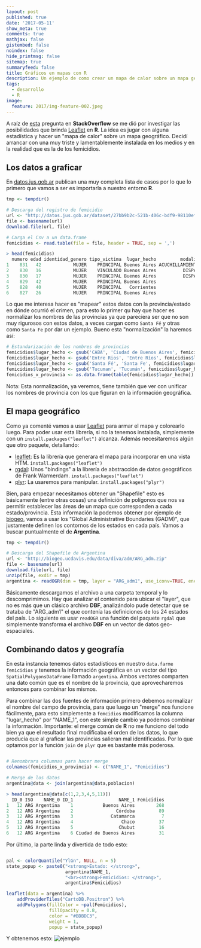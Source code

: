 ```yaml
---
layout: post
published: true
date: '2017-05-11'
show_meta: true
comments: true
mathjax: false
gistembed: false
noindex: false
hide_printmsg: false
sitemap: true
summaryfeed: false
title: Gráficos en mapas con R
description: Un ejemplo de como crear un mapa de calor sobre un mapa geografico
tags:
  - desarrollo
  - R
image:
  feature: 2017/img-feature-002.jpeg
---
```



A raíz de
[esta](https://es.stackoverflow.com/questions/69171/c%C3%B3mo-colorear-los-municipios-de-un-estado-de-la-rep%C3%BAblica-mexicana-usando-el-paq)
pregunta en **StackOverflow** se me dió por investigar las posibilidades que
brinda [Leaflet](http://leafletjs.com/) en **R**. La idea es jugar con alguna
estadística y hacer un "mapa de calor" sobre un mapa geográfico. Decidí
arrancar con una muy triste y lamentablemente  instalada en los medios y en la
realidad que es la de los femicidios. 

## Los datos a graficar

En [datos.jus.gob.ar](http://datos.jus.gob.ar/dataset/registro-sistematizacion-y-seguimiento-de-femicidios-y-homicidios-agravados-por-el-genero) publican una muy completa lista de casos por lo que lo primero que vamos a ser es importarla a nuestro entorno **R**.

``` R
tmp <- tempdir()

# Descarga del registro de femicidio
url <- "http://datos.jus.gob.ar/dataset/27bb9b2c-521b-406c-bdf9-98110ef73f34/resource/9a06c428-8552-42fe-86e1-487bca9b712c/download/registro-de-femicidios.csv"
file <- basename(url)
download.file(url, file)

# Carga el Csv a un data.frame
femicidios <- read.table(file = file, header = TRUE, sep = ',')

> head(femicidios)
  numero edad identidad_genero tipo_victima  lugar_hecho         modalidad_comisiva fecha_hecho
1    831   42            MUJER    PRINCIPAL Buenos Aires ACUCHILLAMIENTO - GOLPES -  2017/02/11
2    830   16            MUJER    VINCULADO Buenos Aires          DISPARO DE BALA -  2017/02/12
3    830   17            MUJER    PRINCIPAL Buenos Aires          DISPARO DE BALA -  2017/02/12
4    829   42            MUJER    PRINCIPAL Buenos Aires                   GOLPES -  2017/02/12
5    828   40            MUJER    PRINCIPAL   Corrientes               QUEMADURAS -  2017/02/01
6    827   26            MUJER    PRINCIPAL Buenos Aires                   GOLPES -  2016/03/21
```

Lo que me interesa hacer es "mapear" estos datos con la provincia/estado en
dónde ocurrió el crimen, para esto lo primer qu hay que hacer es normalizar los
nombres de las provincias ya que pareciera ser que no son muy rigurosos con
estos datos, a veces cargan como `Santa Fé` y otras como `Santa Fe` por dar un
ejemplo. Bueno esta "normalización" la haremos así:

``` R
# Estandarización de los nombres de provincias
femicidios$lugar_hecho <- gsub('CABA', 'Ciudad de Buenos Aires', femicidios$lugar_hecho)
femicidios$lugar_hecho <- gsub('Entre Rios', 'Entre Ríos', femicidios$lugar_hecho)
femicidios$lugar_hecho <- gsub('Santa Fé', 'Santa Fe', femicidios$lugar_hecho)
femicidios$lugar_hecho <- gsub('Tucuman', 'Tucumán', femicidios$lugar_hecho)
femicidios_x_provincia <- as.data.frame(table(femicidios$lugar_hecho))
```

Nota: Esta normalización, ya veremos, tiene también que ver con unificar los
nombres de provincia con los que figuran en la información geográfica.

## El mapa geográfico

Como ya comenté vamos a usar [Leaflet](http://leafletjs.com/) para armar el
mapa y colorearlo luego. Para poder usar esta librería, si no la tenemos
instalada, simplemente con un `install.packages("leaflet")` alcanza. Además
necesitaremos algún que otro paquete, detallando:

* [leaflet](http://leafletjs.com/): Es la librería que generara el mapa para incorporar en una vista HTM.  `install.packages("leaflet")`
* [rgdal](https://cran.r-project.org/web/packages/rgdal/index.html/): Unos "bindings" a la librería de abstracción de datos geográficos de Frank Warmerdam. `install.packages("leaflet")`
* [plyr](https://cran.r-project.org/web/packages/plyr/index.html): La usaremos para manipular. `install.packages("plyr")`

Bien, para empezar necesitamos obtener un "Shapefile" esto es básicamente
(entre otras cosas) una definición de polígonos que nos va permitir establecer
las áreas de un mapa que corresponden a cada estado/provincia. Esta información
la podemos obtener por ejemplo de
[biogeo](http://biogeo.ucdavis.edu/projects.html), vamos a usar los "Global
Administrative Boundaries (GADM)", que justamente definen los contornos de los
estados en cada país. Vamos a buscar puntualmente el de **Argentina**.


``` R
tmp <- tempdir()

# Descarga del Shapefile de Argentina
url <- "http://biogeo.ucdavis.edu/data/diva/adm/ARG_adm.zip"
file <- basename(url)
download.file(url, file)
unzip(file, exdir = tmp)
argentina <- readOGR(dsn = tmp, layer = "ARG_adm1", use_iconv=TRUE, encoding='UTF-8')

```

Básicamente descargamos el archivo a una carpeta temporal y lo descomprimimos.
Hay que analizar el contenido para ubicar el "layer", que no es más que un
clásico archivo **DBF**, analizándolo pude detectar que se trataba de
"ARG_adm1" el que contenía las definiciones de los 24 estados del país. Lo
siguiente es usar `readOGR` una función del paquete `rgdal` que simplemente
transforma el archivo **DBF** en un vector de datos geo-espaciales.

## Combinando datos y geografía

En esta instancia tenemos datos estadísticos en nuestro `data.farme`
`femicidios` y tenemos la información geográfica en un vector del tipo
`SpatialPolygonsDataFrame` llamado  `argentina`. Ambos vectores comparten una
dato común que es el nombre de la provincia, que aprovecharemos entonces para
combinar los mismos.

Para combinar las dos fuentes de información primero debemos normalizar el
nombre del campo de provincia, para que luego un "merge" nos funcione
fácilmente, para esto simplemente a `femcidios` modificamos la columna
"lugar_hecho" por "NAME_1", con este simple cambio ya podemos combinar la
información. Importante: el merge común de **R** no me funciono del todo bien
ya que el resultado final modificaba el orden de los datos, lo que producía que
al graficar las provincias salieran mal identificadas. Por lo que optamos por
la función `join` de `plyr` que es bastante más poderosa.


``` R

# Renombrara columnas para hacer merge
colnames(femicidios_x_provincia) <- c("NAME_1", "Femicidios")

# Merge de los datos
argentina@data <- join(argentina@data,poblacion)

> head(argentina@data[c(1,2,3,4,5,11)])
  ID_0 ISO    NAME_0 ID_1                 NAME_1 Femicidios
1   12 ARG Argentina    1           Buenos Aires        268
2   12 ARG Argentina    2                Córdoba         89
3   12 ARG Argentina    3              Catamarca          7
4   12 ARG Argentina    4                  Chaco         37
5   12 ARG Argentina    5                 Chubut         16
6   12 ARG Argentina    6 Ciudad de Buenos Aires         31
```

Por último, la parte linda y divertida de todo esto:

``` R

pal <- colorQuantile("YlGn", NULL, n = 5)
state_popup <- paste0("<strong>Estado: </strong>", 
                      argentina$NAME_1, 
                      "<br><strong>Femicidios: </strong>", 
                      argentina$Femicidios)

leaflet(data = argentina) %>%
    addProviderTiles("CartoDB.Positron") %>%
    addPolygons(fillColor = ~pal(Femicidios), 
                fillOpacity = 0.8, 
                color = "#BDBDC3", 
                weight = 1, 
                popup = state_popup)

```

Y obtenemos esto:
![ejemplo][ejemplo]


[ejemplo]: {{site.baseurl}}/images/2017/rplot-01.jpg

